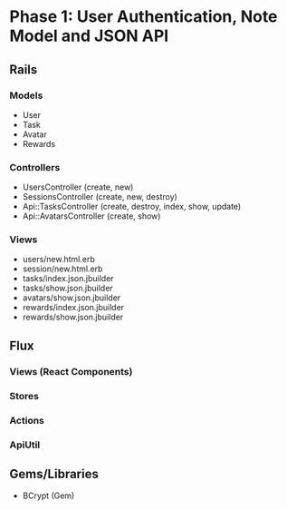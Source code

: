 # Phase 1: User Authentication, Note Model and JSON API

## Rails
### Models
* User
* Task
* Avatar
* Rewards

### Controllers
* UsersController (create, new)
* SessionsController (create, new, destroy)
* Api::TasksController (create, destroy, index, show, update)
* Api::AvatarsController (create, show)

### Views
* users/new.html.erb
* session/new.html.erb
* tasks/index.json.jbuilder
* tasks/show.json.jbuilder
* avatars/show.json.jbuilder
* rewards/index.json.jbuilder
* rewards/show.json.jbuilder

## Flux
### Views (React Components)

### Stores

### Actions

### ApiUtil

## Gems/Libraries
* BCrypt (Gem)

